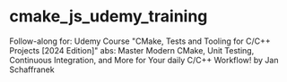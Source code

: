 # cmake_js_udemy_training
Follow-along for: Udemy Course "CMake, Tests and Tooling for C/C++ Projects [2024 Edition]" abs: Master Modern CMake, Unit Testing, Continuous Integration, and More for Your daily C/C++ Workflow! by Jan Schaffranek
